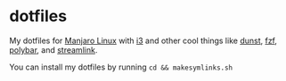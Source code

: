 # dotfiles

My dotfiles for [Manjaro Linux](manjaro.org) with [i3](i3wm.org) and other cool things like [dunst](github.com/dunst-project/dunst), [fzf](github.com/junegunn/fzf), [polybar](github.com/jaagr/polybar), and [streamlink](github.com/streamlink/streamlink).

You can install my dotfiles by running `cd && makesymlinks.sh`
